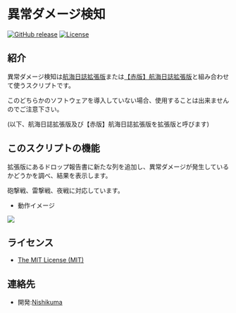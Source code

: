 # 異常ダメージ検知

[![GitHub release](https://img.shields.io/github/release/Nishisonic/UnexpectedDamage.svg)](https://github.com/Nishisonic/UnexpectedDamage/releases/latest)
[![License](https://img.shields.io/npm/l/express.svg)](https://github.com/Nishisonic/UnexpectedDamage/blob/master/LICENSE)

## 紹介

異常ダメージ検知は[航海日誌拡張版](http://nekopanda.blog.jp/)または[【赤版】航海日誌拡張版](https://github.com/noratako5/logbook)と組み合わせて使うスクリプトです。

このどちらかのソフトウェアを導入していない場合、使用することは出来ませんのでご注意下さい。

(以下、航海日誌拡張版及び【赤版】航海日誌拡張版を拡張版と呼びます)

## このスクリプトの機能

拡張版にあるドロップ報告書に新たな列を追加し、異常ダメージが発生しているかどうかを調べ、結果を表示します。

砲撃戦、雷撃戦、夜戦に対応しています。

* 動作イメージ

![](https://i.imgur.com/2j3RMxO.png)

## ライセンス

* [The MIT License (MIT)](https://github.com/Nishisonic/UnexpectedDamage/blob/master/LICENSE)

## 連絡先

* 開発:[Nishikuma](https://twitter.com/nishikkuma)
